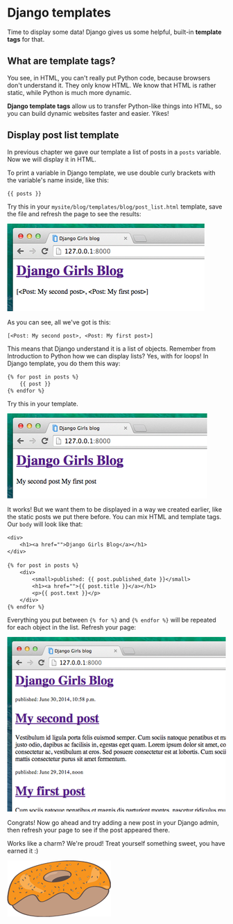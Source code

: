 # Django templates

Time to display some data! Django gives us some helpful, built-in __template tags__ for that.

## What are template tags?

You see, in HTML, you can't really put Python code, because browsers don't understand it. They only know HTML. We know that HTML is rather static, while Python is much more dynamic.

__Django template tags__ allow us to transfer Python-like things into HTML, so you can build dynamic websites faster and easier. Yikes!

## Display post list template

In previous chapter we gave our template a list of posts in a `posts` variable. Now we will display it in HTML.

To print a variable in Django template, we use double curly brackets with the variable's name inside, like this:

    {{ posts }}

Try this in your `mysite/blog/templates/blog/post_list.html` template, save the file and refresh the page to see the results:

![Figure 13.1](images/step1.png)

As you can see, all we've got is this:

    [<Post: My second post>, <Post: My first post>]

This means that Django understand it is a list of objects. Remember from Introduction to Python how we can display lists? Yes, with for loops! In Django template, you do them this way:

    {% for post in posts %}
        {{ post }}
    {% endfor %}

Try this in your template.

![Figure 13.2](images/step2.png)

It works! But we want them to be displayed in a way we created earlier, like the static posts we put there before. You can mix HTML and template tags. Our `body` will look like that:

    <div>
        <h1><a href="">Django Girls Blog</a></h1>
    </div>

    {% for post in posts %}
        <div>
            <small>published: {{ post.published_date }}</small>
            <h1><a href="">{{ post.title }}</a></h1>
            <p>{{ post.text }}</p>
        </div>
    {% endfor %}

Everything you put between `{% for %}` and `{% endfor %}` will be repeated for each object in the list. Refresh your page:

![Figure 13.3](images/step3.png)

Congrats! Now go ahead and try adding a new post in your Django admin, then refresh your page to see if the post appeared there.

Works like a charm? We're proud! Treat yourself something sweet, you have earned it :)

![Figure 13.4](images/donut.png)
